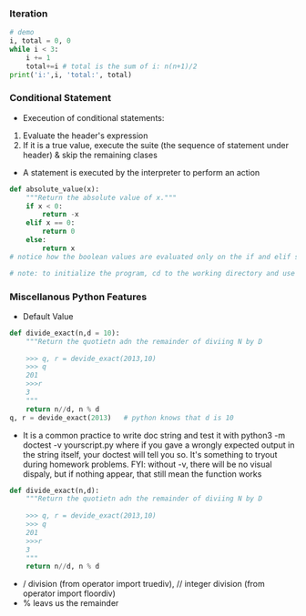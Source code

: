 ### Iteration
```python
# demo
i, total = 0, 0
while i < 3:
    i += 1
    total+=i # total is the sum of i: n(n+1)/2
print('i:',i, 'total:', total)
```

### Conditional Statement
- Execeution of conditional statements:
1. Evaluate the header's expression
2. If it is a true value, execute the suite (the sequence of statement under header) & skip the remaining clases
- A statement is executed by the interpreter to perform an action
```python
def absolute_value(x):
    """Return the absolute value of x."""
    if x < 0:
        return -x
    elif x == 0:
        return 0
    else:
        return x
# notice how the boolean values are evaluated only on the if and elif statements

# note: to initialize the program, cd to the working directory and use python3 -i your_program.py
```
### Miscellanous Python Features
- Default Value
```python
def divide_exact(n,d = 10):
    """Return the quotietn adn the remainder of diviing N by D
    
    >>> q, r = devide_exact(2013,10)
    >>> q
    201
    >>>r
    3
    """
    return n//d, n % d
q, r = devide_exact(2013)   # python knows that d is 10

```
- It is a common practice to write doc string and test it with python3 -m doctest -v yourscript.py where if you gave a wrongly expected output in the string itself, your doctest will tell you so. It's something to tryout during homework problems. FYI: without -v, there will be no visual dispaly, but if nothing appear, that still mean the function works
```python
def divide_exact(n,d):
    """Return the quotietn adn the remainder of diviing N by D
    
    >>> q, r = devide_exact(2013,10)
    >>> q
    201
    >>>r
    3
    """
    return n//d, n % d
```
- / division (from operator import truediv), // integer division (from operator import floordiv)
- % leavs us the remainder